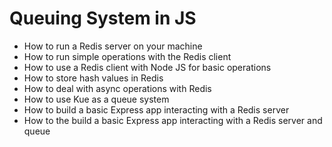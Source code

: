 #  Queuing System in JS


-    How to run a Redis server on your machine
-    How to run simple operations with the Redis client
-    How to use a Redis client with Node JS for basic operations
-    How to store hash values in Redis
-    How to deal with async operations with Redis
-    How to use Kue as a queue system
-    How to build a basic Express app interacting with a Redis server
-    How to the build a basic Express app interacting with a Redis server and queue

